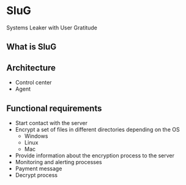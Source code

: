 # SluG
Systems Leaker with User Gratitude 

## What is SluG

## Architecture
- Control center
- Agent

## Functional requirements
- Start contact with the server
- Encrypt a set of files in different directories depending on the OS
  - Windows
  - Linux
  - Mac
- Provide information about the encryption process to the server
- Monitoring and alerting processes
- Payment message
- Decrypt process
